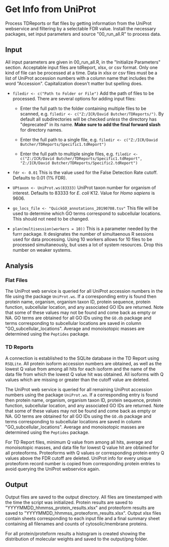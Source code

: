 # Get Info from UniProt

Process TDReports or flat files by getting information from the UniProt webservice and filtering by a selectable FDR value. Install the necessary packages, set input parameters and source "00_run_all.R" to process data.

## Input

All input parameters are given in 00_run_all.R, in the "Initialize Parameters" section. Acceptable input files are tdReport, xlsx, or csv format. Only one kind of file can be processed at a time. Data in xlsx or csv files must be a list of UniProt accession numbers with a column name that includes the word "Accession". Capitalization doesn't matter but spelling does. 


- `filedir <- c("Path to Folder or File")` Add the path of files to be processed. There are several options for adding input files: 
   
    - Enter the full path to the folder containing multiple files to be scanned, e.g. `filedir <- c("Z:/ICR/David Butcher/TDReports/")`. By default all subdirectories will be checked *unless* the directory has "deprecated" in its name. **Make sure to add the final forward slash** for directory names. 

    - Enter the full path to a single file, e.g. `filedir <- c("Z:/ICR/David Butcher/TDReports/Specific1.tdReport")`

    - Enter the full path to multiple single files, e.g. `filedir <- c("Z:/ICR/David Butcher/TDReports/Specific1.tdReport", "Z:/ICR/David Butcher/TDReports/Specific2.tdReport")`

- `fdr <- 0.01` This is the value used for the False Detection Rate cutoff. Defaults to 0.01 (1% FDR).

- `UPtaxon <- UniProt.ws(83333)` UniProt taxon number for organism of interest. Defaults to 83333 for *E. coli* K12. Value for *Homo sapiens* is 9606.

- `go_locs_file <- "QuickGO_annotations_20190708.tsv"` This file will be used to determine which GO terms correspond to subcellular locations. This should not need to be changed.

- `plan(multisession(workers = 10))` This is a parameter needed by the furrr package. It designates the number of simultaenous R sessions used for data processing. Using 10 workers allows for 10 files to be processed simultaneously, but uses a lot of system resources. Drop this number on weaker systems.

## Analysis

### Flat Files

The UniProt web service is queried for all UniProt accession numbers in the file using the package `UniProt.ws`. If a corresponding entry is found then protein name, organism, organism taxon ID, protein sequence, protein function, subcellular location, and any associated GO IDs are returned. Note that some of these values may not be found and come back as empty or NA. GO terms are obtained for all GO IDs using the `GO.db` package and terms corresponding to subcellular locations are saved in column "GO_subcellular_locations". Average and monoisotopic masses are determined using the `Peptides` package.

### TD Reports

A connection is established to the SQLite database in the TD Report using `RSQLite`. All protein isoform accession numbers are obtained, as well as the lowest Q value from among all hits for each  isoform and the name of the data file from which the lowest Q value hit was obtained. All isoforms with Q values which are missing or greater than the cutoff value are deleted.

The UniProt web service is queried for all remaining UniProt accession numbers using the package `UniProt.ws`. If a corresponding entry is found then protein name, organism, organism taxon ID, protein sequence, protein function, subcellular location, and any associated GO IDs are returned. Note that some of these values may not be found and come back as empty or NA. GO terms are obtained for all GO IDs using the `GO.db` package and terms corresponding to subcellular locations are saved in column "GO_subcellular_locations".  Average and monoisotopic masses are determined using the `Peptides` package.

For TD Report files, minimum Q value from among all hits, average and monoisotopic masses, and data file for lowest Q value hit are obtained for all proteoforms. Proteoforms with Q values or corresponding protein entry Q values above the FDR cutoff are deleted. UniProt info for every unique proteoform record number is copied from corresponding protein entries to avoid querying the UniProt webservice again.

## Output

Output files are saved to the output directory. All files are timestamped with the time the script was initialized. Protein results are saved to "YYYYMMDD_hhmmss_protein_results.xlsx" and proteoform results are saved to "YYYYMMDD_hhmmss_proteoform_results.xlsx". Output xlsx files contain sheets corresponding to each input file and a final summary sheet containing all filenames and counts of cytosolic/membrane proteins.

For all protein/proteform results a histogram is created showing the distribution of molecular weights and saved to the output/png folder.

